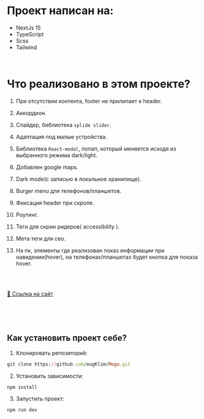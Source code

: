 # Проект написан на:

- NextJs 15
- TypeScript
- Scss
- Tailwind

<br>

# Что реализовано в этом проекте?

1. При отсутствии контента, footer не прилипает к header.

2. Аккордион.

3. Слайдер, библиотека `splide slider`.

4. Адаптация под малые устройства.

5. Библиотека `React-modal`, попап, который меняется исходя из выбранного режима dark/light.

6. Добавлен google maps.

7. Dark mode(с записью в локальное хранилище).

8. Burger menu для телефонов/планшетов.

9. Фиксация header при скроле.

10. Роутинг.

11. Теги для скрин ридеров( accessibility ).

12. Мета теги для сео.

13. На пк, элементы где реализован показ информации при навидении(hover), на телефонах/планшетах будет кнопка для показа hover.

<br>

<br>

[🔗 Ссылка на сайт](https://mogon.vercel.app/) <br> <br>

<br>

<br>

## Как установить проект себе?

1. Клонировать репозиторий:

```ruby
git clone https://github.com/eugKlim/Mogo.git
```

2. Установить зависимости:

```ruby
npm install
```

3. Запустить проект:

```ruby
npm run dev
```
